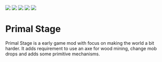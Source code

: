 ![](https://i.imgur.com/fs9TE8E.png)
![](https://img.shields.io/github/issues/nanokulonq/PrimalStage?color=f9e7d0&labelColor=b3291e&style=for-the-badge) [![](https://img.shields.io/badge/-github-lightgrey?labelColor=b3291e&style=for-the-badge&logo=github&logoColor=white&color=f9e7d0)](https://github.com/nanokulonq/PrimalStage) ![](https://img.shields.io/badge/-discord-lightgrey?labelColor=b3291e&style=for-the-badge&logo=discord&logoColor=white&color=f9e7d0) [![](https://img.shields.io/badge/-twitch-lightgrey?labelColor=b3291e&style=for-the-badge&logo=twitch&logoColor=white&color=f9e7d0)](https://www.twitch.tv/nanokulon)
# Primal Stage
Primal Stage is a early game mod with focus on making the world a bit harder. It adds requirement to use an axe for wood mining, change mob drops and adds some primitive mechanisms.

